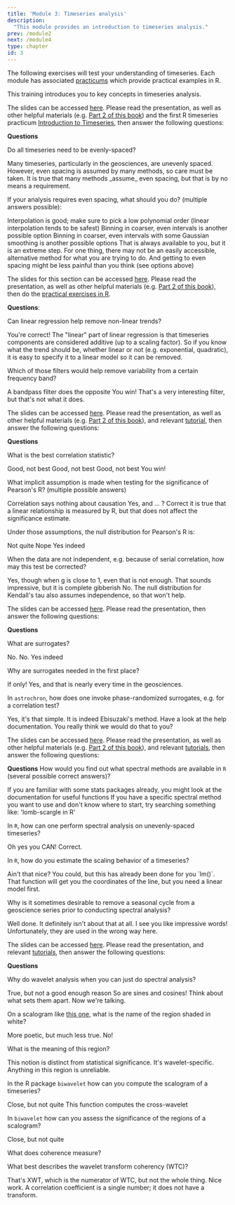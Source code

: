 ```yaml
---
title: 'Module 3: Timeseries analysis'
description:
  "This module provides an introduction to timeseries analysis."
prev: /module2
next: /module4
type: chapter
id: 3
---
```


The following exercises will test your understanding of timeseries. Each module has associated [practicums](https://linked.earth/R_pyrates_practicums/) which provide practical examples in R.

<exercise id="1" title="Timeseries Anatomy">

This training introduces you to key concepts in timeseries analysis.

The slides can be accessed [here](https://figshare.com/ndownloader/files/46758307). Please read the presentation, as well as other helpful materials (e.g. [Part 2 of this book](https://figshare.com/articles/book/Data_Analysis_in_the_Earth_Environmental_Sciences/1014336)) and the first R timeseries practicum [Introduction to Timeseries](https://linked.earth/R_pyrates_practicums/introduction-to-timeseries.html),
 then answer the following questions:

**Questions**

Do all timeseries need to be evenly-spaced?

<choice id="03-01">
<opt text="No", correct="true">
Many timeseries, particularly in the geosciences, are unevenly spaced. However, even spacing is assumed by many methods, so care must be taken.
</opt>
<opt text="Yes">
It is true that many methods _assume_ even spacing, but that is by no means a requirement. </opt>
</choice>

If your analysis requires even spacing, what should you do? (multiple answers possible):

<choice id="03-02">
<opt text="Interpolation", correct="true">
Interpolation is good; make sure to pick a low polynomial order (linear interpolation tends to be safest)
</opt>
<opt text="Binning", correct="true">
Binning in coarser, even intervals is another possible option
</opt>
<opt text="Gaussian kernel", correct="true">
Binning in coarser, even intervals with some Gaussian smoothing is another possible options
</opt>
<opt text="Change analysis methods">
That is always available to you, but it is an extreme step. For one thing, there may not be an easily accessible, alternative method for what you are trying to do. And getting to even spacing might be less painful than you think (see options above)
</opt>
</choice>
</exercise>

<exercise id="2" title="Data Processing">

The slides for this section can be accessed [here](https://figshare.com/ndownloader/files/46758307). Please read the presentation, as well as other helpful materials (e.g. [Part 2 of this book](https://figshare.com/articles/book/Data_Analysis_in_the_Earth_Environmental_Sciences/1014336)), then do the [practical exercises in R](https://linked.earth/R_pyrates_practicums/signal-processing-in-r.html).


**Questions**:

Can linear regression help remove non-linear trends?

<choice id="03-03">
<opt text="Yes", correct="true">
You're correct!
</opt>
<opt text="No">
The "linear" part of linear regression is that timeseries components are considered additive (up to a scaling factor). So if you know what the trend should be, whether linear or not (e.g. exponential, quadratic), it is easy to specify it to a linear model so it can be removed.
</opt>
</choice>

Which of those filters would help remove variability from a certain frequency band?

<choice id="03-04">
<opt text="Bandpass filter">
A bandpass filter does the opposite
 </opt>
<opt text="Notch filter", correct="true">
You win!
</opt>
<opt text="Wiener filter">
That's a very interesting filter, but that's not what it does.
</opt>
</choice>

</exercise>

<exercise id="3" title="Measures of Association">

The slides can be accessed [here](https://figshare.com/ndownloader/files/46731670). Please read the presentation, as well as other helpful materials (e.g. [Part 2 of this book](https://figshare.com/articles/book/Data_Analysis_in_the_Earth_Environmental_Sciences/1014336)), and relevant [tutorial](https://linked.earth/R_pyrates_practicums/association.html), then answer the following questions:

**Questions**

What is the best correlation statistic?

<choice id="03-05">
<opt text="Pearson's R">
Good, not best
</opt>
<opt text="Spearman's rho">
Good, not best
</opt>
<opt text="Kendall's tau">
Good, not best
</opt>
<opt text="There is no best one. Each statistic has pros and cons", correct="true">
You win!
</opt>
</choice>

What implicit assumption is made when testing for the significance of Pearson's R? (multiple possible answers)

<choice id="03-06">
<opt text="Data are causally related">
Correlation says nothing about causation
</opt>
<opt text="Data are independent", correct="true">
Yes, and ... ?
</opt>
<opt text="Data are identically distributed", correct="true">
Correct
</opt>
<opt text="Data are linearly related">
it is true that a linear relationship is measured by R, but that does not affect the significance estimate.
</opt>
</choice>

Under those assumptions, the null distribution for Pearson's R is:

<choice id="03-07">
<opt text="a Gaussian distribution">
Not quite
</opt>
<opt text="A Gamma distribution">
Nope
</opt>
<opt text="Student's t distribution", correct="true">
Yes indeed
</opt>
</choice>

When the data are not independent, e.g. because of serial correlation, how may this test be corrected?

<choice id="03-08">
<opt text="Reduce the degrees of freedom as n_eff = n (1-g)/(1+g), where g is the lag-1 autocorrelation", correct="true">
Yes, though when g is close to 1, even that is not enough.
</opt>
<opt text="Switch the null distribution to a Monte Carlo Markov Chain">
That sounds impressive, but it is complete gibberish
</opt>
<opt text="Switch the test statistic to Kendall's tau">
No. The null distribution for Kendall's tau also assumes independence, so that won't help.
</opt>
</choice>

</exercise>

<exercise id="4" title="Surrogates">

The slides can be accessed [here](https://figshare.com/ndownloader/files/46768567). Please read the presentation, then answer the following questions:

**Questions**

What are surrogates?

<choice id="03-09">
<opt text="Surrogate is another name for duplicate"">
No.
</opt>
<opt text="Estimators of timeseries properties">
No.
</opt>
<opt text="Helper timeseries that emulate aspects of the original", correct="true">
Yes indeed
</opt>
</choice>

Why are surrogates needed in the first place?

<choice id="03-10">
<opt text="They are not needed; their use is entirely optional"">
If only!
</opt>
<opt text="They are needed when assumptions of standard statistical tests are violated", correct="true">
Yes, and that is nearly every time in the geosciences.
</opt>
</choice>

In `astrochron`, how does one invoke phase-randomized surrogates, e.g. for a correlation test?

<choice id="03-11">
<opt text="using the default arguments to `surrogateCor()` function call", correct="true">
Yes, it's that simple.
</opt>
<opt text="using `method = 'ebisuzaki'` in the `correlation()` function call">
It is indeed Ebisuzaki's method. Have a look at the help documentation.
</opt>
<opt text="They are not available in astrochron">
You really think we would do that to you?
</opt>
</choice>

</exercise>

<exercise id="5" title="Spectral Analysis">

The slides can be accessed [here](https://figshare.com/ndownloader/files/46768570). Please read the presentation, as well as other helpful materials (e.g. [Part 2 of this book](https://figshare.com/articles/book/Data_Analysis_in_the_Earth_Environmental_Sciences/1014336)), and relevant [tutorials](https://linked.earth/R_pyrates_practicums/spectral-analysis-in-r.html), then answer the following questions:

**Questions**
How would you find out what spectral methods are available in `R` (several possible correct answers)?

<choice id="03-13">
<opt text="Use the documentation of known statistical packages", correct="true">
If you are familiar with some stats packages already, you might look at the documentation for useful functions
</opt>
<opt text="Try a search engine", correct="true">
If you have a specific spectral method you want to use and don't know where to start, try searching something like: 'lomb-scargle in R'
</opt>
</choice>

In `R`, how can one perform spectral analysis on unevenly-spaced timeseries?

<choice id="03-14">
<opt text="You cannot do that; spectral analysis always assumes evenly-spaced data.">
Oh yes you CAN!
</opt>
<opt text="Regrid to a uniform time grid", correct="true">
</opt>
<opt text="Use a method designed to handle uneven gaps, like the Lomb-Scargle periodogram", correct="true">
Correct.
</opt>
</choice>


In `R`, how do you estimate the scaling behavior of a timeseries?

<choice id="03-16">
<opt text="apply `lm()` to model a PSD object", correct="true">
Ain't that nice?
</opt>
<opt text="Write an R function to perform least squares regression">
You could, but this has already been done for you `lm()`.
</opt>
<opt text="Use `predict(PSD)`">
That function will get you the coordinates of the line, but you need a linear model first.
</opt>
</choice>

Why is it sometimes desirable to remove a seasonal cycle from a geoscience series prior to conducting spectral analysis?

<choice id="03-17">
<opt text="The cycle might obscure more subtle signals in the series", correct="true">
Well done.  
</opt>
<opt text="Spectral analysis is about eliminating harmonics">
It definitely isn't about that at all.
</opt>
<opt text="Cycles create aliasing and leakage, and need to be removed">
I see you like impressive words! Unfortunately, they are used in the wrong way here.
</opt>
</choice>
</exercise>


<exercise id="6" title="Wavelet Analysis">

The slides can be accessed [here](https://figshare.com/ndownloader/files/46768570). Please read the presentation, and relevant [tutorials](https://linked.earth/R_pyrates_practicums/wavelet-transform-in-r.html), then answer the following questions:

**Questions**

Why do wavelet analysis when you can just do spectral analysis?

<choice id="03-18">
<opt text="Wavelet plots look a lot more colorful">
True, but not a good enough reason
</opt>
<opt text="Wavelets are oscillatory">
So are sines and cosines! Think about what sets them apart.
</opt>
<opt text="Wavelets have good localization, so can handle non-stationary data, unlike spectral analysis, which assumes stationarity.", correct="true">
Now we're talking.  
</opt>
</choice>

On a scalogram like [this one](http://linked.earth/PyRATES_practicums_py/_images/2562b92cfe80024a5dde0ee17b21d85ec6167b32bb844268cfa611b82134f6c0.png), what is the name of the region shaded in white?

<choice id="03-19">
<opt text="Cone of influence", correct="true">
</opt>
<opt text="Shadow zone">
More poetic, but much less true.
</opt>
<opt text="Significance region">
No!
</opt>
</choice>

What is the meaning of this region?

<choice id="03-20">
<opt text="Wavelet amplitude in this region is significant">
This notion is distinct from statistical significance. It's wavelet-specific.
</opt>
<opt text="Wavelet amplitude in this region is anomalously high">
</opt>
<opt text="The region were edge effects are felt", correct="true">
Anything in this region is unreliable.
</opt>
</choice>

In the R package `biwavelet` how can you compute the scalogram of a timeseries?

<choice id="03-21">
<opt text="wtc()">
Close, but not quite
</opt>
<opt text="wt()", correct="true">
</opt>
<opt text="xwt()">
This function computes the cross-wavelet
</opt>
</choice>

In `biwavelet` how can you assess the significance of the regions of a scalogram?

<choice id="03-22">
<opt text="wt(significance = TRUE)">
Close, but not quite
</opt>
<opt text="wt(do.sig = TRUE)", correct="true">
</opt>
</choice>

What does coherence measure?

<choice id="03-23">
<opt text="phase alignment in a band of frequencies/scales", correct="true">
</opt>
<opt text="common power in a band of frequencies/scales">
</opt>
<opt text="robustness">
</opt>
<opt text="replicability">
</opt>
</choice>

What best describes the wavelet transform coherency (WTC)?

<choice id="03-24">
<opt text="Common power in wavelet space">
That's XWT, which is the numerator of WTC, but not the whole thing.
</opt>
<opt text="A Pearson correlation coefficient in wavelet space", correct="true">
Nice work.
</opt>
<opt text="The continuous wavelet transform of a correlation coefficient">
A correlation coefficient is a single number; it does not have a transform.
</opt>
</choice>

</exercise>
